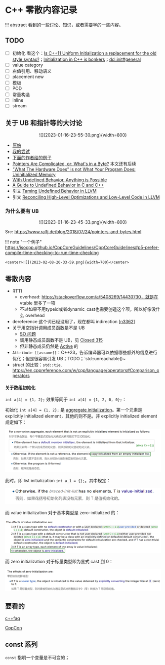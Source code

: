 # C++ 零散内容记录

!!! abstract
    看到的一些讨论、知识，或者需要学的一些内容。

## TODO

- [ ] 初始化 看这个：[Is C++11 Uniform Initialization a replacement for the old style syntax?](https://softwareengineering.stackexchange.com/questions/133688/is-c11-uniform-initialization-a-replacement-for-the-old-style-syntax)；[Initialization in C++ is bonkers](https://blog.tartanllama.xyz/initialization-is-bonkers/)；[dcl.init#general](https://timsong-cpp.github.io/cppwp/n4868/dcl.init#general)
- [ ] value category
- [ ] 右值引用、移动语义
- [ ] placement new
- [ ] 模板
- [ ] POD
- [ ] 常量构造
- [ ] inline
- [ ] stream

## 关于 UB 和指针等的大讨论

<center>![](2023-01-16-23-55-30.png){width=800}</center>

- [原帖](https://loj.ac/d/3679)
- [我的尝试](https://godbolt.org/z/3Thssx941)
- [下面的作者给的例子](https://godbolt.org/z/TWrvcq)
- [Pointers Are Complicated, or: What's in a Byte?](https://www.ralfj.de/blog/2018/07/24/pointers-and-bytes.html) 本文还有后续
- ["What The Hardware Does" is not What Your Program Does: Uninitialized Memory](https://www.ralfj.de/blog/2019/07/14/uninit.html)
- [With Undefined Behavior, Anything is Possible](https://raphlinus.github.io/programming/rust/2018/08/17/undefined-behavior.html)
- [A Guide to Undefined Behavior in C and C++](https://blog.regehr.org/archives/213)
- 引文 [Taming Undefined Behavior in LLVM](https://www.cs.utah.edu/~regehr/papers/undef-pldi17.pdf)
- 引文 [Reconciling High-Level Optimizations and Low-Level Code in LLVM](https://sf.snu.ac.kr/publications/llvmtwin.pdf)

### 为什么要有 UB

<center>![](2023-01-16-23-45-33.png){width=800}</center>

Src: https://www.ralfj.de/blog/2018/07/24/pointers-and-bytes.html

!!! note "一个例子"
    https://isocpp.github.io/CppCoreGuidelines/CppCoreGuidelines#p5-prefer-compile-time-checking-to-run-time-checking

    <center>![](2023-02-08-20-33-59.png){width=700}</center>

## 零散内容

- RTTI 
    - overhead: https://stackoverflow.com/a/5408269/14430730，就是在 vtable 里多了一项
    - 不过如果不用typeid或者dynamic_cast也需要创造这个项，所以好像没什么 overhead
- dereference 这个词已经没用了，现在都叫 indirection [[n3362](https://www.open-std.org/jtc1/sc22/wg21/docs/papers/2012/n3362.html)]
- 关于用空指针调用成员函数是不是 UB
    - [SO 问题](https://stackoverflow.com/questions/2474018/when-does-invoking-a-member-function-on-a-null-instance-result-in-undefined-beha)
    - 调用静态成员函数不是 UB，见 [Closed 315](https://www.open-std.org/jtc1/sc22/wg21/docs/cwg_closed.html#315)
    - 但非静态成员仍然是 [Active](https://www.open-std.org/jtc1/sc22/wg21/docs/cwg_active.html#232) 的
- `Attribute [[assume]]`：C++23，告诉编译器可以依据哪些额外的信息进行优化；但是很容易引发 UB；TODO；`std::unreachable()~
- struct 的比较：`std::tie`, https://en.cppreference.com/w/cpp/language/operators#Comparison_operators

#### 关于数组初始化

`int a[4] = {1, 2};` 效果等同于 `int a[4] = {1, 2, 0, 0};`：

初始化 `int a[4] = {1, 2};` 是 [aggregate initialization](https://en.cppreference.com/w/cpp/language/aggregate_initialization)。第一个元素是 explicitly initialized element，其他的则不是。非 explicitly initialized element 规定如下：

![](assets/2023-06-01-11-23-45.png)

此时，即 list initialization `int a_1 = {};`。其中规定：

![](assets/2023-06-01-11-29-53.png)

而 value initialization 对于基本类型是 zero-initialized 的：

![](assets/2023-06-01-11-34-40.png)

而 zero initialization 对于标量类型即为显式 cast 到 0：

![](assets/2023-06-01-11-34-08.png)



## 要看的

[c++faq](https://isocpp.org/wiki/faq)

[CppCon](https://cppcon.org/)

## const 系列

`const` 指明一个变量是不可变的；
